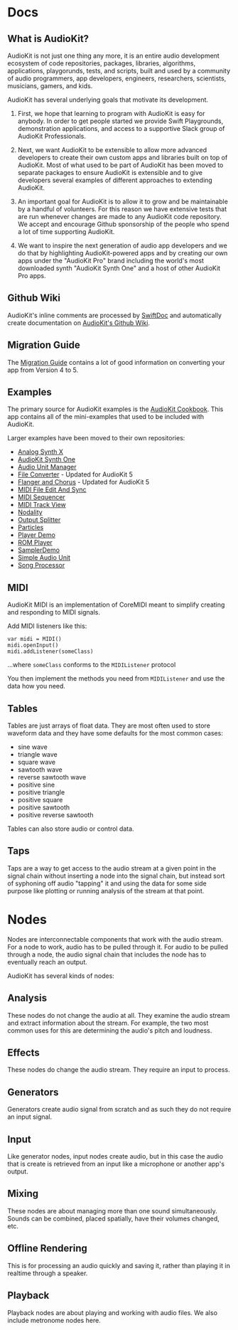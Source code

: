# Docs 

## What is AudioKit?

AudioKit is not just one thing any more, it is an entire audio development ecosystem of code repositories, packages, libraries, algorithms, applications, playgorunds, tests, and scripts, built and used by a community of audio programmers, app developers, engineers, researchers, scientists, musicians, gamers, and kids.

AudioKit has several underlying goals that motivate its development.

1. First, we hope that learning to program with AudioKit is easy for anybody. In order to get people started we provide Swift Playgrounds, demonstration applications, and access to a supportive Slack group of AudioKit Professionals.

2. Next, we want AudioKit to be extensible to allow more advanced developers to create their own custom apps and libraries built on top of AudioKit. Most of what used to be part of AudioKit has been moved to separate packages to ensure AudioKit is extensible and to give developers several examples of different approaches to extending AudioKit.

3. An important goal for AudioKit is to allow it to grow and be maintainable by a handful of volunteers. For this reason we have extensive tests that are run whenever changes are made to any AudioKit code repository. We accept and encourage Github sponsorship of the people who spend a lot of time supporting AudioKit.

4. We want to inspire the next generation of audio app developers and we do that by highlighting AudioKit-powered apps and by creating our own apps under the "AudioKit Pro" brand including the world's most downloaded synth "AudioKit Synth One" and a host of other AudioKit Pro apps.

## Github Wiki 

AudioKit's inline comments are processed by [SwiftDoc](https://github.com/SwiftDocOrg/swift-doc) and automatically create documentation on [AudioKit's Github Wiki](https://github.com/AudioKit/AudioKit/wiki).

## Migration Guide

The [Migration Guide](MigrationGuide-4.x-to-5.0.md) contains a lot of good information on converting your app from Version 4 to 5.

## Examples

The primary source for AudioKit examples is the [AudioKit Cookbook](https://github.com/AudioKit/Cookbook). This app contains all of the mini-examples that used to be included with AudioKit.

Larger examples have been moved to their own repositories:

* [Analog Synth X](https://github.com/AudioKit/AnalogSynthX)
* [AudioKit Synth One](https://github.com/AudioKit/AudioKitSynthOne)
* [Audio Unit Manager](https://github.com/AudioKit/AudioUnitManager)
* [File Converter](https://github.com/AudioKit/FileConverter) - Updated for AudioKit 5
* [Flanger and Chorus](https://github.com/AudioKit/FlangerAndChorus) - Updated for AudioKit 5
* [MIDI File Edit And Sync](https://github.com/AudioKit/MIDIFileEditAndSync)
* [MIDI Sequencer](https://github.com/AudioKit/MIDISequencer)
* [MIDI Track View](https://github.com/AudioKit/MIDITrackView)
* [Nodality](https://github.com/AudioKit/Nodality)
* [Output Splitter](https://github.com/AudioKit/OutputSplitter)
* [Particles](http://github.com/AudioKit/Particles/)
* [Player Demo](https://github.com/AudioKit/PlayerDemo)
* [ROM Player](https://github.com/AudioKit/ROMPlayer)
* [SamplerDemo](http://github.com/AudioKit/SamplerDemo/)
* [Simple Audio Unit](https://github.com/AudioKit/SimpleAudioUnit)
* [Song Processor](http://github.com/AudioKit/SongProcessor)

## MIDI

AudioKit MIDI is an implementation of CoreMIDI meant to simplify creating and responding to MIDI signals. 

Add MIDI listeners like this:
 ```
var midi = MIDI()
midi.openInput()
midi.addListener(someClass)
 ```
 ...where `someClass` conforms to the `MIDIListener` protocol

You then implement the methods you need from `MIDIListener` and use the data how you need.


## Tables

Tables are just arrays of float data. They are most often used to store waveform data and they have some defaults for the most common cases:

* sine wave
* triangle wave
* square wave
* sawtooth wave
* reverse sawtooth wave
* positive sine
* positive triangle
* positive square
* positive sawtooth
* positive reverse sawtooth

Tables can also store audio or control data.

## Taps

Taps are a way to get access to the audio stream at a given point in the signal chain without 
inserting a node into the signal chain, but instead sort of syphoning off audio "tapping" it and using
the data for some side purpose like plotting or running analysis of the stream at that point.

# Nodes

Nodes are interconnectable components that work with the audio stream. For a node to work, audio has to be pulled through it. For audio to be pulled through a node, the audio signal chain that includes the node has to eventually reach an output. 

AudioKit has several kinds of nodes:

## Analysis 

These nodes do not change the audio at all.  They examine the audio stream and extract information about the stream.  For example, the two most common uses for this are determining the audio's pitch and loudness.

## Effects

These nodes do change the audio stream.  They require an input to process.

## Generators

Generators create audio signal from scratch and as such they do not require an input signal.

## Input 

Like generator nodes, input nodes create audio, but in this case the audio that is create is retrieved from an input like a microphone or another app's output.

## Mixing

These nodes are about managing more than one sound simultaneously. Sounds can be combined, placed spatially, have their volumes changed, etc.

## Offline Rendering

This is for processing an audio quickly and saving it, rather than playing it in realtime through a speaker.

## Playback

Playback nodes are about playing and working with audio files.  We also include metronome nodes here.

